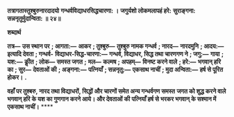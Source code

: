 **तत्रागतास्तुश्बुरुनारदादयो** **गन्धर्वविद्याधरसिद्धचारणा: ।** **जगुर्यशो लोकमलापहं हरे:** **सुराङ्गना: सन्ननृतुर्मुदान्विता: ॥ २४॥** 

**शब्दार्थ** 

**तत्र—** **उस स्थान पर** **; आगता:—** **आकर** **; तुश्बुरु—** **तुश्बुरु नामक गन्धर्व** **; नारद—** **नारदमुनि** **; आदय:—** **इत्यादि देवता** **; गन्धर्व-** **विद्याधर-सिद्ध-चारणा:—** **गन्धर्व, विद्याधर, सिद्ध तथा चारणगण ने** **; जगु:—** **गाया** **; यश:—** **कीॢत** **; लोक—** **समस्त जगत** **;** **मल—** **कल्मष** **; अपहम्—** **विनष्ट करने वाले** **; हरे:—** **भगवान् हरि का** **; सुर—** **देवताओं की** **; अङ्गना:—** **पत्नियाँ** **; सन्ननृतु:—** **एकसाथ नाचीं** **; मुदा अन्विता:—** **हर्ष से पूरित होकर।** **.** 

**वहाँ पर तुश्बरु, नारद तथा विद्याधरों, सिद्धों और चारणों समेत अन्य गन्धर्वगण समस्त** **जगत को शुद्ध करने वाले भगवान् हरि के यश का गुणगान करने आये। और देवताओं की** **पत्नियाँ हर्ष से भरकर भगवान् के सश्मान में एकसाथ नाचीं।** **** 